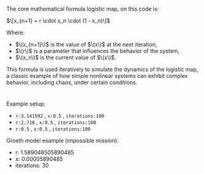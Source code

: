 The core mathematical formula logistic map, on this code is:

$\[x_{n+1} = r \cdot x_n \cdot (1 - x_n)\]$

Where:
- $\(x_{n+1}\)$ is the value of $\(x\)$ at the next iteration,
- $\(r\)$ is a parameter that influences the behavior of the system,
- $\(x_n\)$ is the current value of $\(x\)$.

This formula is used iteratively to simulate the dynamics of the logistic map, a classic example of how simple nonlinear 
systems can exhibit complex behavior, including chaos, under certain conditions.

#

Example setup:
- `r:3.141592` , `x:0.5` , `iterations:100`
- `r:2.718` , `x:0.5` , `iterations:100`
- `r:0.5` , `x:0.5` , `iterations:100`

Groeth model example (impossible mission):
- r: 1.589048505890485
- x: 0.00005890485
- iterations: 30
